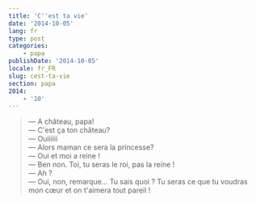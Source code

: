 ```yaml
---
title: 'C''est ta vie'
date: '2014-10-05'
lang: fr
type: post
categories:
    - papa
publishDate: '2014-10-05'
locale: fr_FR
slug: cest-ta-vie
section: papa
2014:
    - '10'
---
```


> — A château, papa!  
> — C'est ça ton château?  
> — Ouiiiiii  
> — Alors maman ce sera la princesse?  
> — Oui et moi a reine !  
> — Ben non. Toi, tu seras le roi, pas la reine !  
> — Ah ?  
> — Oui, non, remarque... Tu sais quoi ? Tu seras ce que tu voudras mon cœur et on t'aimera tout pareil !


